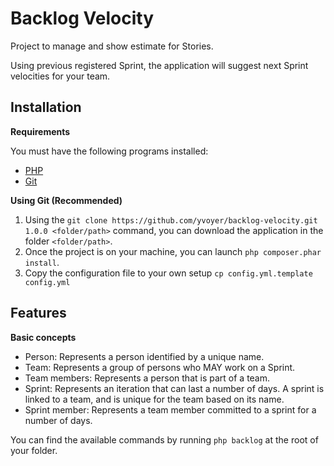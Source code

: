 Backlog Velocity
================

Project to manage and show estimate for Stories.

Using previous registered Sprint, the application will suggest next Sprint velocities for your team.

Installation
------------

**Requirements**

You must have the following programs installed:

 * [PHP](http://www.php.net/)
 * [Git](http://git-scm.com/)

**Using Git (Recommended)**

1. Using the `git clone https://github.com/yvoyer/backlog-velocity.git 1.0.0 <folder/path>` command, you can download the application in the folder `<folder/path>`.
2. Once the project is on your machine, you can launch `php composer.phar install`.
3. Copy the configuration file to your own setup `cp config.yml.template config.yml`

Features
--------

**Basic concepts**

* Person: Represents a person identified by a unique name.
* Team: Represents a group of persons who MAY work on a Sprint.
* Team members: Represents a person that is part of a team.
* Sprint: Represents an iteration that can last a number of days. A sprint is linked to a team, and is unique for the team based on its name.
* Sprint member: Represents a team member committed to a sprint for a number of days.

You can find the available commands by running `php backlog` at the root of your folder.
